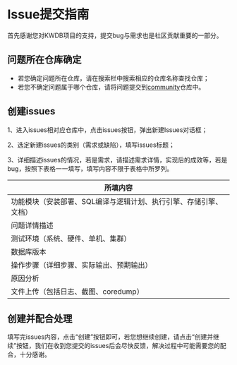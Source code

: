 # Issue提交指南

首先感谢您对KWDB项目的支持，提交bug与需求也是社区贡献重要的一部分。

## 问题所在仓库确定

- 若您确定问题所在仓库，请在搜索栏中搜索相应的仓库名称查找仓库；
- 若您不确定问题属于哪个仓库，请将问题提交到[community](https://gitee.com/kwdb/community)仓库中。

## 创建issues

1、进入issues相对应仓库中，点击issues按钮，弹出新建Issues对话框；

2、选定新建issues的类别（需求或缺陷），填写issues标题；

3、详细描述issues的情况，若是需求，请描述需求详情，实现后的成效等，若是bug，按照下表格一一填写，填写内容不限于表格中所罗列。

| 所填内容                                                     |
| ------------------------------------------------------------ |
| 功能模块（安装部署、SQL编译与逻辑计划、执行引擎、存储引擎、文档）
| 问题详情描述                                                 |
| 测试环境（系统、硬件、单机、集群）                           |                                                  |
| 数据库版本                                                   |
| 操作步骤（详细步骤、实际输出、预期输出）                     |
| 原因分析                                                     |
| 文件上传（包括日志、截图、coredump）                         |

## 创建并配合处理

填写完issues内容，点击“创建”按钮即可，若您想继续创建，请点击“创建并继续”按钮，我们在收到您提交的issues后会尽快反馈，解决过程中可能需要您的配合，十分感谢。
